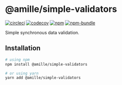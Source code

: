 # @amille/simple-validators

[![circleci](https://img.shields.io/circleci/build/github/amille44420/simple-validators?style=for-the-badge)][circleci]
[![codecov](https://img.shields.io/codecov/c/github/amille44420/simple-validators?style=for-the-badge)][codecov]
[![npm](https://img.shields.io/npm/v/@amille/simple-validators/latest?style=for-the-badge)][npm]
[![npm-bundle](https://img.shields.io/bundlephobia/min/@amille/simple-validators?label=minified%20size&style=for-the-badge)][npm-bundle]

Simple synchronous data validation.

[circleci]: https://app.circleci.com/pipelines/github/amille44420/simple-validators
[codecov]: https://app.codecov.io/gh/amille44420/simple-validators
[npm]: https://www.npmjs.com/package/@amille/simple-validators
[npm-bundle]: https://www.npmjs.com/package/@amille/simple-validators

## Installation

```bash
# using npm
npm install @amille/simple-validators

# or using yarn
yarn add @amille/simple-validators
```
